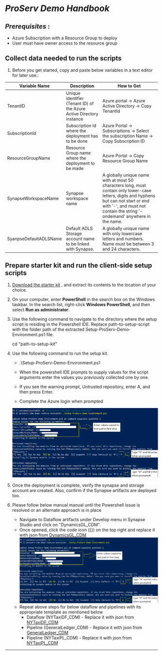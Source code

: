 # *ProServ Demo Handbook*


## *Prerequisites* : 
 - Azure Subscription with a Resource Group to deploy
 - User must have owner access to the resource group
 

## Collect data needed to run the scripts

1. Before you get started, copy and paste below variables in a text editor for later use.:


| Variable Name		       | Description	             					    | How to Get			      |
|----------------------------- | -------------------------------------------------------------------|------------------------------------------
|TenantID | Unique identifier (Tenant ID) of the Azure Active Directory instance | Azure portal -> Azure Active Directory -> Copy TenantId |
|SubscriptionId | Subscription Id where the deployment has to be done | Azure Portal -> Subscriptions ->  Select the subscription Name -> Copy Subscription ID |
|ResourceGroupName | Resource Group name where the deployment to be made | Azure Portal -> Copy Resource Group Name |
|SynapseWorkspaceName |	Synapse workspace name | A globally unique name with at most 50 characters long, must contain only lower-case letters, digits and hyphens but can not start or end with '-', and must not contain the string '-ondemand' anywhere in the name.
|SyanpseDefaultADLSName | Default ADLS Storage account name to be linked with Synapse. | A globally unique name with only lowercase letters and numbers. Name must be between 3 and 24 characters.

## Prepare starter kit and run the client-side setup scripts

1. [Download the starter kit](https://github.com/charlskv-neu/proserv-cdm-demo/tree/feature/oneclick) , and extract its contents to the location of your choice.

2. On your computer, enter **PowerShell** in the search box on the Windows taskbar. In the search list, right-click **Windows PowerShell**, and then select **Run as administrator**.


3. Use the following command to navigate to the directory where the setup script is residing in the Powershell IDE. Replace path-to-setup-script with the folder path of the extracted Setup-ProServ-Demo-Environment.ps1 file.

	cd "path-to-setup-kit"

4. Use the following command to run the setup kit. 

	- .\Setup-ProServ-Demo-Environment.ps1
	
	- When the powershell IDE prompts to supply values for the script arguments enter the values you previously collected one by one.
	
	- If you see the warning prompt, Untrusted repository, enter A, and then press Enter.
	
	- Complete the Azure login when prompted
	
	![Powershell Commands](images/ps-dply-2.PNG)
	
5. Once the deployment is complete, verify the synapse and storage account are created. Also, confirm if the Synapse artifacts are deployed too.

6. Please follow below manual manual until the Powershell issue is resolved or an alternate approach is in place

	- Navigate to Dataflow artifacts under Develop menu in Synapse Studio and click on "DynamicsGL_CDM".
	- Once opened, click the code icon ({}) on the top right and replace it with json from [DynamicsGL_CDM](https://github.com/charlskv-neu/proserv-cdm-demo/blob/feature/oneclick/proserv-cdm-demo-infra-code/WorkspaceTemplates/dataflow/DynamicsGL_CDM.json)
		![Replace Dataflow Code](images/ps-dply-2.PNG)
	- Repeat above steps for below dataflow and pipelines with its appropriate template as mentioned below
		- Dataflow (NYTaxiDF_CDM) - Replace it with json from [NYTaxiDF_CDM](https://github.com/charlskv-neu/proserv-cdm-demo/blob/feature/oneclick/proserv-cdm-demo-infra-code/WorkspaceTemplates/dataflow/NYTaxiDF_CDM.JSON)
		- Pipeline (GeneralLedger_CDM) - Replace it with json from [GeneralLedger_CDM](https://github.com/charlskv-neu/proserv-cdm-demo/blob/feature/oneclick/proserv-cdm-demo-infra-code/WorkspaceTemplates/pipeline/GeneralLedger_CDM.json)
		- Pipeline (NYTaxiPL_CDM) - Replace it with json from [NYTaxiPL_CDM](https://github.com/charlskv-neu/proserv-cdm-demo/blob/feature/oneclick/proserv-cdm-demo-infra-code/WorkspaceTemplates/pipeline/NYTaxiPL_CDM.JSON)

***
